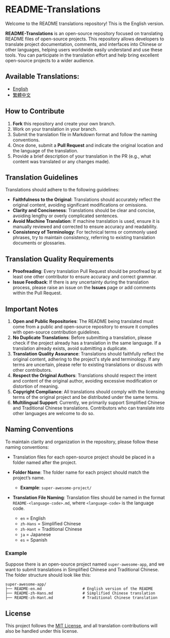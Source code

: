 # README-Translations

Welcome to the README translations repository! This is the English version.

**README-Translations** is an open-source repository focused on translating README files of open-source projects. This repository allows developers to translate project documentation, comments, and interfaces into Chinese or other languages, helping users worldwide easily understand and use these tools. You can participate in the translation effort and help bring excellent open-source projects to a wider audience.

## Available Translations:
- [English](README.md)
- [繁體中文](README-zh-Hant.md)

## How to Contribute

1. **Fork** this repository and create your own branch.
2. Work on your translation in your branch.
3. Submit the translation file in Markdown format and follow the naming conventions.
4. Once done, submit a **Pull Request** and indicate the original location and the language of the translation.
5. Provide a brief description of your translation in the PR (e.g., what content was translated or any changes made).

## Translation Guidelines

Translations should adhere to the following guidelines:

- **Faithfulness to the Original**: Translations should accurately reflect the original content, avoiding significant modifications or omissions.
- **Clarity and Conciseness**: Translations should be clear and concise, avoiding lengthy or overly complicated sentences.
- **Avoid Machine Translation**: If machine translation is used, ensure it is manually reviewed and corrected to ensure accuracy and readability.
- **Consistency of Terminology**: For technical terms or commonly used phrases, try to maintain consistency, referring to existing translation documents or glossaries.

## Translation Quality Requirements

- **Proofreading**: Every translation Pull Request should be proofread by at least one other contributor to ensure accuracy and correct grammar.
- **Issue Feedback**: If there is any uncertainty during the translation process, please raise an issue on the **Issues** page or add comments within the Pull Request.

## Important Notes

1. **Open and Public Repositories**: The README being translated must come from a public and open-source repository to ensure it complies with open-source contribution guidelines.
2. **No Duplicate Translations**: Before submitting a translation, please check if the project already has a translation in the same language. If a translation already exists, avoid submitting a duplicate.
3. **Translation Quality Assurance**: Translations should faithfully reflect the original content, adhering to the project's style and terminology. If any terms are uncertain, please refer to existing translations or discuss with other contributors.
4. **Respect the Original Authors**: Translations should respect the intent and content of the original author, avoiding excessive modification or distortion of meaning.
5. **Copyright Compliance**: All translations should comply with the licensing terms of the original project and be distributed under the same terms.
6. **Multilingual Support**: Currently, we primarily support Simplified Chinese and Traditional Chinese translations. Contributors who can translate into other languages are welcome to do so.

## Naming Conventions

To maintain clarity and organization in the repository, please follow these naming conventions:

- Translation files for each open-source project should be placed in a folder named after the project.
- **Folder Name**: The folder name for each project should match the project’s name.
  - **Example**: `super-awesome-project/`

- **Translation File Naming**: Translation files should be named in the format `README-<language-code>.md`, where `<language-code>` is the language code.
  - `en` = English
  - `zh-Hans` = Simplified Chinese
  - `zh-Hant` = Traditional Chinese
  - `ja` = Japanese
  - `es` = Spanish

### Example

Suppose there is an open-source project named `super-awesome-app`, and we want to submit translations in Simplified Chinese and Traditional Chinese. The folder structure should look like this:

```
super-awesome-app/
├── README-en.md                  # English version of the README
├── README-zh-Hans.md             # Simplified Chinese translation
├── README-zh-Hant.md             # Traditional Chinese translation
```

## License

This project follows the [MIT License](LICENSE), and all translation contributions will also be handled under this license.
